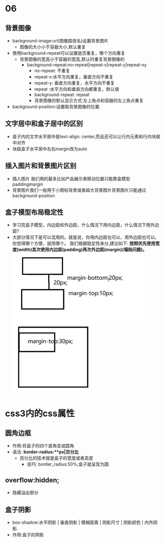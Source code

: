 # 06
## 背景图像
+ background-image:url(图像路径名)设置背景图片
    + 图像的大小小于容器大小,默认重复
+ 使用background-repeat可以设置是否重复，哪个方向重复
    + 背景图像的宽高小于容器的宽高,默认时重复背景图像的
        + background-repeat:no-repeat|repeat-x|repeat-y|repeat-xy
            + no-repeat: 不重复
            + repeat-x:水平方向重复，垂直方向不重复
            + repeat-y: 垂直方向重复，水平方向不重复
            + repeat :水平方向和垂直方向都重复，默认值
            + background-repeat: repeat
            + 背景图像的默认显示方式:左上角点和容器的左上角点重复
+ background-position:设置取背景图像的位置.

## 文字居中和盒子居中的区别
+ 盒子内的文字水平居中是text-align: center,而且还可以让行内元素和行内块居中对齐
+ 块级盒子水平居中左右margin改为auto

## 插入图片和背景图片区别
+ 插入图片 我们用的最多比如产品展示类移动位置只能靠盒模型paddingmargin
+ 背景图片我们一般用于小图标背景或者超大背景图片背景图片只能通过background-position

## 盒子模型布局稳定性
+ 学习完盒子模型，内边距和外边距，什么情况下用内边距，什么情况下用外边距?
+ 大部分情况下是可以混用的。就是说，你用内边距也可以，用外边距也可以。你觉得哪个方便，就用哪个。
我们根据稳定性来分,建议如下:
**按照优先使用宽度(width)其次使用内边距(padding)再次外边距(margin)(塌陷问题)。**
![alt "塌陷"](../img/塌陷.png)
![alt"父元素塌陷"](../img/%E7%88%B6%E5%85%83%E7%B4%A0%E5%A1%8C%E9%99%B7.png)


# css3内的css属性
## 圆角边框
+ 作用:将盒子的四个直角变成圆角
+ 语法: **border-radius:*\*px|百分比**
    + 百分比的技术就是盒子的宽度或者高度
        + 技巧: border_radius:50%;盒子就呈现为圆

## overflow:hidden;
+ 隐藏溢出部分
    
## 盒子阴影
+ box-shadow:水平阴影 | 垂直阴影 | 模糊距离 | 阴影尺寸 | 阴影颜色 | 内外阴影.
+ 作用:盒子的阴影
